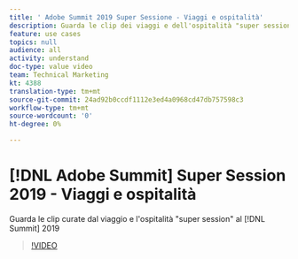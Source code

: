 ```yaml
---
title: ' Adobe Summit 2019 Super Sessione - Viaggi e ospitalità'
description: Guarda le clip dei viaggi e dell'ospitalità "super session" al Summit 2019
feature: use cases
topics: null
audience: all
activity: understand
doc-type: value video
team: Technical Marketing
kt: 4388
translation-type: tm+mt
source-git-commit: 24ad92b0ccdf1112e3ed4a0968cd47db757598c3
workflow-type: tm+mt
source-wordcount: '0'
ht-degree: 0%

---
```



# [!DNL Adobe Summit] Super Session 2019 - Viaggi e ospitalità

Guarda le clip curate dal viaggio e l&#39;ospitalità &quot;super session&quot; al [!DNL Summit] 2019

>[!VIDEO](https://video.tv.adobe.com/v/31442/?quality=12)
